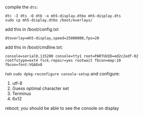 compile the `dts`:

```
dtc -I dts -O dtb -o mh5-display.dtbo mh5-display.dts
sudo cp mh5-display.dtbo /boot/overlays/
```

add this in /boot/config.txt

```
dtoverlay=mh5-display,speed=25000000,fps=20
```

add this in /boot/cmdline.txt:

```
console=serial0,115200 console=tty1 root=PARTUUID=ed2c2edf-02 rootfstype=ext4 fsck.repair=yes rootwait fbcon=map:10 fbcon=font:VGA8x8
```

run `sudo dpkg-reconfigure console-setup` and configure:

  1. utf-8
  2. Guess optimal character set
  3. Terminus
  4. 6x12

reboot; you should be able to see the console on display
